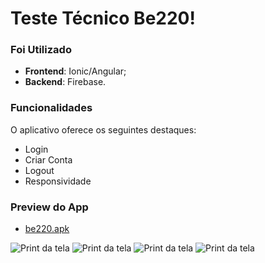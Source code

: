 # Teste Técnico Be220!

### Foi Utilizado

- **Frontend**: Ionic/Angular;
- **Backend**: Firebase.

### Funcionalidades

O aplicativo oferece os seguintes destaques:

- Login
- Criar Conta
- Logout
- Responsividade

### Preview do App

- [be220.apk](demo/be220.apk)

![Print da tela](screenshot/1.png)
![Print da tela](screenshot/2.png)
![Print da tela](screenshot/3.png)
![Print da tela](screenshot/4.png)
